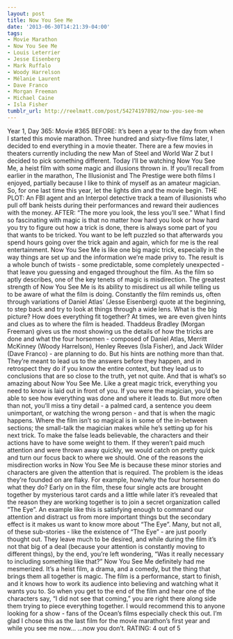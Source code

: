 ```yaml
---
layout: post
title: Now You See Me
date: '2013-06-30T14:21:39-04:00'
tags:
- Movie Marathon
- Now You See Me
- Louis Leterrier
- Jesse Eisenberg
- Mark Ruffalo
- Woody Harrelson
- Mélanie Laurent
- Dave Franco
- Morgan Freeman
- Michael Caine
- Isla Fisher
tumblr_url: http://reelmatt.com/post/54274197892/now-you-see-me
---
```



Year 1, Day 365: Movie #365
BEFORE: It’s been a year to the day from when I started this movie marathon. Three hundred and sixty-five films later, I decided to end everything in a movie theater. There are a few movies in theaters currently including the new Man of Steel and World War Z but I decided to pick something different. Today I’ll be watching Now You See Me, a heist film with some magic and illusions thrown in. If you’ll recall from earlier in the marathon, The Illusionist and The Prestige were both films I enjoyed, partially because I like to think of myself as an amateur magician.
So, for one last time this year, let the lights dim and the movie begin.
THE PLOT: An FBI agent and an Interpol detective track a team of illusionists who pull off bank heists during their performances and reward their audiences with the money.
AFTER: “The more you look, the less you’ll see.” What I find so fascinating with magic is that no matter how hard you look or how hard you try to figure out how a trick is done, there is always some part of you that wants to be tricked. You want to be left puzzled so that afterwards you spend hours going over the trick again and again, which for me is the real entertainment. Now You See Me is like one big magic trick, especially in the way things are set up and the information we’re made privy to. The result is a whole bunch of twists - some predictable, some completely unexpected - that leave you guessing and engaged throughout the film.
As the film so aptly describes, one of the key tenets of magic is misdirection. The greatest strength of Now You See Me is its ability to misdirect us all while telling us to be aware of what the film is doing. Constantly the film reminds us, often through variations of Daniel Atlas’ (Jesse Eisenberg) quote at the beginning, to step back and try to look at things through a wide lens. What is the big picture? How does everything fit together? At times, we are even given hints and clues as to where the film is headed. Thaddeus Bradley (Morgan Freeman) gives us the most showing us the details of how the tricks are done and what the four horsemen - composed of Daniel Atlas, Merritt McKinney (Woody Harrelson), Henley Reeves (Isla Fisher), and Jack Wilder (Dave Franco) - are planning to do. But his hints are nothing more than that. They’re meant to lead us to the answers before they happen, and in retrospect they do if you know the entire context, but they lead us to conclusions that are so close to the truth, yet not quite. And that is what’s so amazing about Now You See Me. Like a great magic trick, everything you need to know is laid out in front of you. If you were the magician, you’d be able to see how everything was done and where it leads to. But more often than not, you’ll miss a tiny detail - a palmed card, a sentence you deem unimportant, or watching the wrong person - and that is when the magic happens.
Where the film isn’t so magical is in some of the in-between sections; the small-talk the magician makes while he’s setting up for his next trick. To make the false leads believable, the characters and their actions have to have some weight to them. If they weren’t paid much attention and were thrown away quickly, we would catch on pretty quick and turn our focus back to where we should. One of the reasons the misdirection works in Now You See Me is because these minor stories and characters are given the attention that is required. The problem is the ideas they’re founded on are flaky. For example, how/why the four horsemen do what they do? Early on in the film, these four single acts are brought together by mysterious tarot cards and a little while later it’s revealed that the reason they are working together is to join a secret organization called “The Eye”. An example like this is satisfying enough to command our attention and distract us from more important things but the secondary effect is it makes us want to know more about “The Eye”. Many, but not all, of these sub-stories - like the existence of “The Eye” - are just poorly thought out. They leave much to be desired, and while during the film it’s not that big of a deal (because your attention is constantly moving to different things), by the end, you’re left wondering, “Was it really necessary to including something like that?”
Now You See Me definitely had me mesmerized. It’s a heist film, a drama, and a comedy, but the thing that brings them all together is magic. The film is a performance, start to finish, and it knows how to work its audience into believing and watching what it wants you to. So when you get to the end of the film and hear one of the characters say, “I did not see that coming,” you are right there along side them trying to piece everything together. I would recommend this to anyone looking for a show - fans of the Ocean’s films especially check this out. I’m glad I chose this as the last film for the movie marathon’s first year and while you see me now…
…now you don’t.
RATING: 4 out of 5
